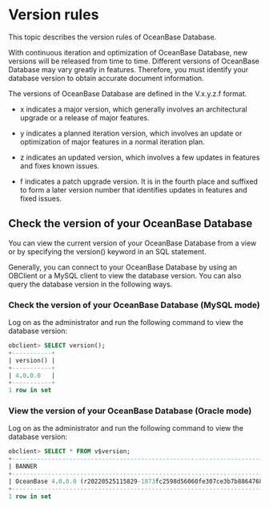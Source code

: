 # Version rules

This topic describes the version rules of OceanBase Database.

With continuous iteration and optimization of OceanBase Database, new versions will be released from time to time. Different versions of OceanBase Database may vary greatly in features. Therefore, you must identify your database version to obtain accurate document information.

The versions of OceanBase Database are defined in the V.x.y.z.f format.

* x indicates a major version, which generally involves an architectural upgrade or a release of major features.

* y indicates a planned iteration version, which involves an update or optimization of major features in a normal iteration plan.

* z indicates an updated version, which involves a few updates in features and fixes known issues.

* f indicates a patch upgrade version. It is in the fourth place and suffixed to form a later version number that identifies updates in features and fixed issues.

## Check the version of your OceanBase Database

You can view the current version of your OceanBase Database from a view or by specifying the version() keyword in an SQL statement.

Generally, you can connect to your OceanBase Database by using an OBClient or a MySQL client to view the database version. You can also query the database version in the following ways.

### Check the version of your OceanBase Database (MySQL mode)

Log on as the administrator and run the following command to view the database version:

```sql
obclient> SELECT version();
+-----------+
| version() |
+-----------+
| 4.0.0.0   |
+-----------+
1 row in set
```

### View the version of your OceanBase Database (Oracle mode)

Log on as the administrator and run the following command to view the database version:

```sql
obclient> SELECT * FROM v$version;
+-----------------------------------------------------------------------------------------------------------+--------+
| BANNER                                                                                                    | CON_ID |
+-----------------------------------------------------------------------------------------------------------+--------+
| OceanBase 4.0.0.0 (r20220525115829-1873fc2598d56060fe307ce3b7b88647686e0b09) (Built May 25 2022 12:12:10) |      0 |
+-----------------------------------------------------------------------------------------------------------+--------+
1 row in set
```

